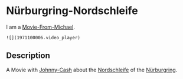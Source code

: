 # Nürburgring-Nordschleife

I am a [Movie-From-Michael](1111.md).

```
![](1971100006.video_player)
```

## Description

A Movie with [Johnny-Cash](70000118.md) about the [Nordschleife](270220003.md) of the [Nürburgring](270220002.md).
